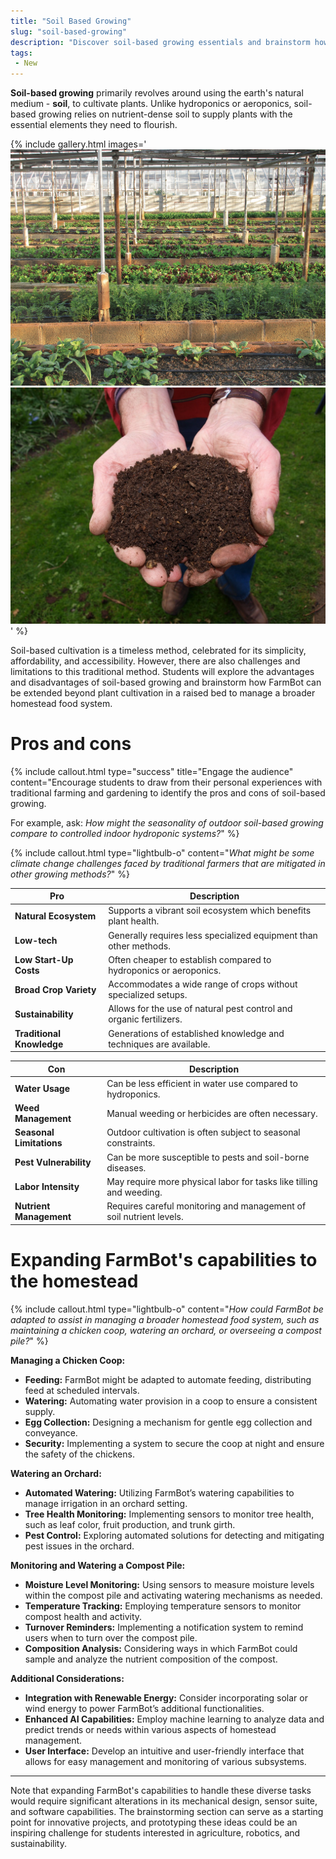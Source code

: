 ```yaml
---
title: "Soil Based Growing"
slug: "soil-based-growing"
description: "Discover soil-based growing essentials and brainstorm how FarmBot might be extended to manage more homestead food systems"
tags:
 - New
---
```


**Soil-based growing** primarily revolves around using the earth's natural medium - **soil**, to cultivate plants. Unlike hydroponics or aeroponics, soil-based growing relies on nutrient-dense soil to supply plants with the essential elements they need to flourish.

{%
include gallery.html images='
![Soil-Based Growing](_images/soil_growing_1.jpg)
![Rich Soil](_images/soil_growing_2.jpg)
' %}

Soil-based cultivation is a timeless method, celebrated for its simplicity, affordability, and accessibility. However, there are also challenges and limitations to this traditional method. Students will explore the advantages and disadvantages of soil-based growing and brainstorm how FarmBot can be extended beyond plant cultivation in a raised bed to manage a broader homestead food system.

# Pros and cons

{%
include callout.html
type="success"
title="Engage the audience"
content="Encourage students to draw from their personal experiences with traditional farming and gardening to identify the pros and cons of soil-based growing.

For example, ask: _How might the seasonality of outdoor soil-based growing compare to controlled indoor hydroponic systems?_"
%}

{%
include callout.html
type="lightbulb-o"
content="_What might be some climate change challenges faced by traditional farmers that are mitigated in other growing methods?_"
%}

|Pro                          |Description                                                          |
|-----------------------------|---------------------------------------------------------------------|
|**Natural Ecosystem**       |Supports a vibrant soil ecosystem which benefits plant health.       |
|**Low-tech**                |Generally requires less specialized equipment than other methods.    |
|**Low Start-Up Costs**      |Often cheaper to establish compared to hydroponics or aeroponics.    |
|**Broad Crop Variety**      |Accommodates a wide range of crops without specialized setups.       |
|**Sustainability**          |Allows for the use of natural pest control and organic fertilizers.  |
|**Traditional Knowledge**   |Generations of established knowledge and techniques are available.   |

|Con                          |Description                                                          |
|-----------------------------|---------------------------------------------------------------------|
|**Water Usage**              |Can be less efficient in water use compared to hydroponics.          |
|**Weed Management**          |Manual weeding or herbicides are often necessary.                    |
|**Seasonal Limitations**     |Outdoor cultivation is often subject to seasonal constraints.        |
|**Pest Vulnerability**       |Can be more susceptible to pests and soil-borne diseases.            |
|**Labor Intensity**          |May require more physical labor for tasks like tilling and weeding.  |
|**Nutrient Management**      |Requires careful monitoring and management of soil nutrient levels.  |


# Expanding FarmBot's capabilities to the homestead

{%
include callout.html
type="lightbulb-o"
content="_How could FarmBot be adapted to assist in managing a broader homestead food system, such as maintaining a chicken coop, watering an orchard, or overseeing a compost pile?_"
%}

**Managing a Chicken Coop:**
- **Feeding:** FarmBot might be adapted to automate feeding, distributing feed at scheduled intervals.
- **Watering:** Automating water provision in a coop to ensure a consistent supply.
- **Egg Collection:** Designing a mechanism for gentle egg collection and conveyance.
- **Security:** Implementing a system to secure the coop at night and ensure the safety of the chickens.

**Watering an Orchard:**
- **Automated Watering:** Utilizing FarmBot’s watering capabilities to manage irrigation in an orchard setting.
- **Tree Health Monitoring:** Implementing sensors to monitor tree health, such as leaf color, fruit production, and trunk girth.
- **Pest Control:** Exploring automated solutions for detecting and mitigating pest issues in the orchard.

**Monitoring and Watering a Compost Pile:**
- **Moisture Level Monitoring:** Using sensors to measure moisture levels within the compost pile and activating watering mechanisms as needed.
- **Temperature Tracking:** Employing temperature sensors to monitor compost health and activity.
- **Turnover Reminders:** Implementing a notification system to remind users when to turn over the compost pile.
- **Composition Analysis:** Considering ways in which FarmBot could sample and analyze the nutrient composition of the compost.

**Additional Considerations:**
- **Integration with Renewable Energy:** Consider incorporating solar or wind energy to power FarmBot’s additional functionalities.
- **Enhanced AI Capabilities:** Employ machine learning to analyze data and predict trends or needs within various aspects of homestead management.
- **User Interface:** Develop an intuitive and user-friendly interface that allows for easy management and monitoring of various subsystems.

---

Note that expanding FarmBot's capabilities to handle these diverse tasks would require significant alterations in its mechanical design, sensor suite, and software capabilities. The brainstorming section can serve as a starting point for innovative projects, and prototyping these ideas could be an inspiring challenge for students interested in agriculture, robotics, and sustainability.